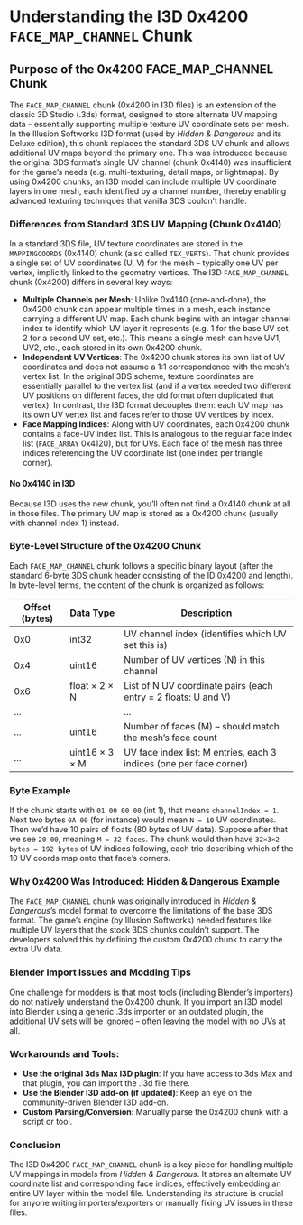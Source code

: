 # Understanding the I3D 0x4200 `FACE_MAP_CHANNEL` Chunk

## Purpose of the 0x4200 FACE_MAP_CHANNEL Chunk

The `FACE_MAP_CHANNEL` chunk (0x4200 in I3D files) is an extension of the classic 3D Studio (.3ds) format, designed to store alternate UV mapping data – essentially supporting multiple texture UV coordinate sets per mesh. In the Illusion Softworks I3D format (used by *Hidden & Dangerous* and its Deluxe edition), this chunk replaces the standard 3DS UV chunk and allows additional UV maps beyond the primary one. This was introduced because the original 3DS format’s single UV channel (chunk 0x4140) was insufficient for the game’s needs (e.g. multi-texturing, detail maps, or lightmaps). By using 0x4200 chunks, an I3D model can include multiple UV coordinate layers in one mesh, each identified by a channel number, thereby enabling advanced texturing techniques that vanilla 3DS couldn’t handle.

### Differences from Standard 3DS UV Mapping (Chunk 0x4140)

In a standard 3DS file, UV texture coordinates are stored in the `MAPPINGCOORDS` (0x4140) chunk (also called `TEX_VERTS`). That chunk provides a single set of UV coordinates (U, V) for the mesh – typically one UV per vertex, implicitly linked to the geometry vertices. The I3D `FACE_MAP_CHANNEL` chunk (0x4200) differs in several key ways:

- **Multiple Channels per Mesh**: Unlike 0x4140 (one-and-done), the 0x4200 chunk can appear multiple times in a mesh, each instance carrying a different UV map. Each chunk begins with an integer channel index to identify which UV layer it represents (e.g. 1 for the base UV set, 2 for a second UV set, etc.). This means a single mesh can have UV1, UV2, etc., each stored in its own 0x4200 chunk.
- **Independent UV Vertices**: The 0x4200 chunk stores its own list of UV coordinates and does not assume a 1:1 correspondence with the mesh’s vertex list. In the original 3DS scheme, texture coordinates are essentially parallel to the vertex list (and if a vertex needed two different UV positions on different faces, the old format often duplicated that vertex). In contrast, the I3D format decouples them: each UV map has its own UV vertex list and faces refer to those UV vertices by index.
- **Face Mapping Indices**: Along with UV coordinates, each 0x4200 chunk contains a face-UV index list. This is analogous to the regular face index list (`FACE_ARRAY` 0x4120), but for UVs. Each face of the mesh has three indices referencing the UV coordinate list (one index per triangle corner).

#### No 0x4140 in I3D

Because I3D uses the new chunk, you’ll often not find a 0x4140 chunk at all in those files. The primary UV map is stored as a 0x4200 chunk (usually with channel index 1) instead.

### Byte-Level Structure of the 0x4200 Chunk

Each `FACE_MAP_CHANNEL` chunk follows a specific binary layout (after the standard 6-byte 3DS chunk header consisting of the ID 0x4200 and length). In byte-level terms, the content of the chunk is organized as follows:

| Offset (bytes) | Data Type  | Description |
| -------------- | ---------- | ----------- |
| 0x0            | int32      | UV channel index (identifies which UV set this is) |
| 0x4            | uint16     | Number of UV vertices (N) in this channel |
| 0x6            | float × 2 × N | List of N UV coordinate pairs (each entry = 2 floats: U and V) |
| ...            |            | ... |
| ...            | uint16     | Number of faces (M) – should match the mesh’s face count |
| ...            | uint16 × 3 × M | UV face index list: M entries, each 3 indices (one per face corner) |

### Byte Example

If the chunk starts with `01 00 00 00` (int 1), that means `channelIndex = 1`. Next two bytes `0A 00` (for instance) would mean `N = 10` UV coordinates. Then we’d have 10 pairs of floats (80 bytes of UV data). Suppose after that we see `20 00`, meaning `M = 32 faces`. The chunk would then have `32×3×2 bytes = 192 bytes` of UV indices following, each trio describing which of the 10 UV coords map onto that face’s corners.

### Why 0x4200 Was Introduced: Hidden & Dangerous Example

The `FACE_MAP_CHANNEL` chunk was originally introduced in *Hidden & Dangerous*’s model format to overcome the limitations of the base 3DS format. The game’s engine (by Illusion Softworks) needed features like multiple UV layers that the stock 3DS chunks couldn’t support. The developers solved this by defining the custom 0x4200 chunk to carry the extra UV data.

### Blender Import Issues and Modding Tips

One challenge for modders is that most tools (including Blender’s importers) do not natively understand the 0x4200 chunk. If you import an I3D model into Blender using a generic .3ds importer or an outdated plugin, the additional UV sets will be ignored – often leaving the model with no UVs at all.

### Workarounds and Tools:

- **Use the original 3ds Max I3D plugin**: If you have access to 3ds Max and that plugin, you can import the .i3d file there.
- **Use the Blender I3D add-on (if updated)**: Keep an eye on the community-driven Blender I3D add-on.
- **Custom Parsing/Conversion**: Manually parse the 0x4200 chunk with a script or tool.

### Conclusion

The I3D 0x4200 `FACE_MAP_CHANNEL` chunk is a key piece for handling multiple UV mappings in models from *Hidden & Dangerous*. It stores an alternate UV coordinate list and corresponding face indices, effectively embedding an entire UV layer within the model file. Understanding its structure is crucial for anyone writing importers/exporters or manually fixing UV issues in these files.
